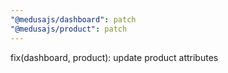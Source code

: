 ```yaml
---
"@medusajs/dashboard": patch
"@medusajs/product": patch
---
```


fix(dashboard, product): update product attributes
